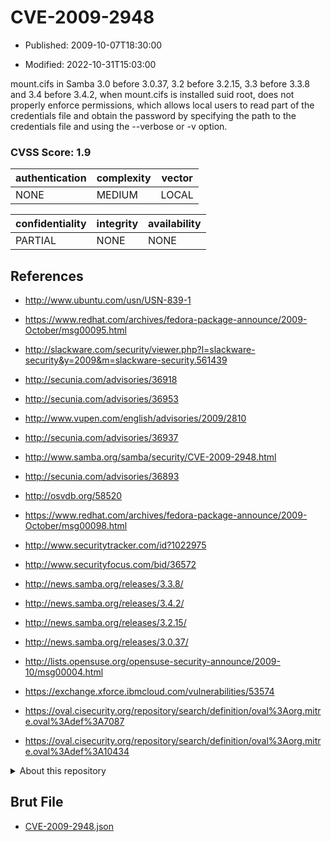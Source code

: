# CVE-2009-2948

- Published: 2009-10-07T18:30:00

- Modified: 2022-10-31T15:03:00

mount.cifs in Samba 3.0 before 3.0.37, 3.2 before 3.2.15, 3.3 before 3.3.8 and 3.4 before 3.4.2, when mount.cifs is installed suid root, does not properly enforce permissions, which allows local users to read part of the credentials file and obtain the password by specifying the path to the credentials file and using the --verbose or -v option.

### CVSS Score: **1.9**

| authentication | complexity | vector |
| --- | --- | --- |
| NONE | MEDIUM | LOCAL |

| confidentiality | integrity | availability |
| --- | --- | --- |
| PARTIAL | NONE | NONE |

## References

* http://www.ubuntu.com/usn/USN-839-1

* https://www.redhat.com/archives/fedora-package-announce/2009-October/msg00095.html

* http://slackware.com/security/viewer.php?l=slackware-security&y=2009&m=slackware-security.561439

* http://secunia.com/advisories/36918

* http://secunia.com/advisories/36953

* http://www.vupen.com/english/advisories/2009/2810

* http://secunia.com/advisories/36937

* http://www.samba.org/samba/security/CVE-2009-2948.html

* http://secunia.com/advisories/36893

* http://osvdb.org/58520

* https://www.redhat.com/archives/fedora-package-announce/2009-October/msg00098.html

* http://www.securitytracker.com/id?1022975

* http://www.securityfocus.com/bid/36572

* http://news.samba.org/releases/3.3.8/

* http://news.samba.org/releases/3.4.2/

* http://news.samba.org/releases/3.2.15/

* http://news.samba.org/releases/3.0.37/

* http://lists.opensuse.org/opensuse-security-announce/2009-10/msg00004.html

* https://exchange.xforce.ibmcloud.com/vulnerabilities/53574

* https://oval.cisecurity.org/repository/search/definition/oval%3Aorg.mitre.oval%3Adef%3A7087

* https://oval.cisecurity.org/repository/search/definition/oval%3Aorg.mitre.oval%3Adef%3A10434

<details>
<summary>About this repository</summary> 

  This repository is part of the project [Live Hack CVE](https://github.com/Live-Hack-CVE). Main website can be found [www.live-hack.org](https://www.live-hack.org) 
  
  Made by [Sn0wAlice](https://github.com/Sn0wAlice) for the people that care about security and need to have a feed of the latest CVEs. Hope you enjoy it, don't forget to star the repo and follow me on [Twitter](https://twitter.com/Sn0wAlice) and [Github](https://github.com/Sn0wAlice). And that is my [personnal website](https://www.alice-snow.me/)

  - [Home Page](https://github.com/Live-Hack-CVE)
  - [Framework](https://github.com/Live-Hack-CVE/cve-framework)
  - [CVE database](https://github.com/Live-Hack-CVE/full_database)
  - [Changelog](https://github.com/Live-Hack-CVE/Changelog)
</details>

## Brut File

* [CVE-2009-2948.json](https://raw.githubusercontent.com/Live-Hack-CVE/full_database/main/cves/2009/CVE-2009-2948.json)

